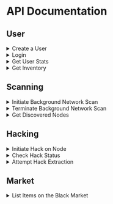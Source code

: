 # API Documentation

<!-- ########################################### -->
<!-- ########################################### -->
<!-- ################## USER ################### -->
<!-- ########################################### -->
<!-- ########################################### -->

## User

<details>
<summary>Create a User</summary>
Creates a new user.

**Endpoint:** `POST /api/users`

**Request Body:**

```json
{
  "username": "v",
  "password": "samurai"
}
```

**Parameters:**

- `username` (string, required)
- `password` (string, required)

**Success Response (201):**

```json
{
  "id": "2803a17a-7ba1-45d8-afa6-5772a0b92af7",
  "username": "v",
  "createdAt": "2025-08-02T14:30:00.000Z",
  "updatedAt": "2025-08-02T14:30:00.000Z"
}
```

**Error Responses:**

**400 Bad Request** - Missing parameters:

```json
{
  "error": "Missing required params: username, password."
}
```

**409 Conflict** - Username already exists:

```json
{
  "error": "Username already exists"
}
```

</details>

<details>
<summary>Login</summary>
Authenticate a user and receive access tokens.

**Endpoint:** `POST /api/login`

**Request Body:**

```json
{
  "username": "v",
  "password": "samurai"
}
```

**Parameters:**

- `username` (string, required)
- `password` (string, required)

**Success Response (200):**

```json
{
  "id": "2803a17a-7ba1-45d8-afa6-5772a0b92af7",
  "username": "v",
  "createdAt": "2025-08-03T19:59:55.130Z",
  "updatedAt": "2025-08-03T19:59:55.130Z",
  "token": "eyJhbGciO.example.token",
  "refreshToken": "a1b2c3d4e5f6.example.refresh.token"
}
```

**Response Fields:**

- `token` - JWT access token (expires in 1 hour)
- `refreshToken` - Long-lived token for getting new access tokens (expires in 60 days)

**Error Responses:**

**400 Bad Request** - Missing parameters:

```json
{
  "error": "Missing required params: username, password."
}
```

**401 Unauthorized** - Invalid credentials:

```json
{
  "error": "Incorrect username or password."
}
```

</details>

<details>
<summary>Get User Stats</summary>

Retrieve your current statistics and progression.

**Endpoint:** `GET /api/stats`

**Authorization:** Bearer token required

**Headers:**

```
Authorization: Bearer <your-access-token>
```

**Success Response (200):**

```json
{
  "id": "2803a17a-7ba1-45d8-afa6-5772a0b92af7",
  "userId": "2803a17a-7ba1-45d8-afa6-5772a0b92af7",
  "experience": 5000,
  "eurodollars": 15000,
  "reputation": 250,
  "level": 5,
  "createdAt": "2025-08-04T14:30:00.000Z",
  "updatedAt": "2025-08-04T14:30:00.000Z"
}
```

**Response Fields:**

- `experience` (number) - Total experience points earned
- `eurodollars` (number) - Current currency balance
- `reputation` (number) - Character reputation in the netrunner community
- `level` (number) - Character level based on experience (calculated)

**Error Responses:**

**401 Unauthorized** - Missing or invalid token:

```json
{
  "error": "Invalid Token."
}
```

</details>

<details>
<summary>Get Inventory</summary>

Retrieve all items in your inventory.

**Endpoint:** `GET /api/inventory`

**Authorization:** Bearer token required

**Headers:**

```
Authorization: Bearer <your-access-token>
```

**Success Response (200):**

```json
{
  "items": []
}
```

**Item Type**

```ts
id: string;
name: string;
type: string;
description: string;
quantity: number;
```

**Error Responses:**

**401 Unauthorized** - Missing or invalid token:

```json
{
  "error": "Invalid Token."
}
```

</details>

<!-- ########################################### -->
<!-- ########################################### -->
<!-- ################## SCANNING ############### -->
<!-- ########################################### -->
<!-- ########################################### -->

## Scanning

<details>
<summary>Initiate Background Network Scan</summary>

Initiate a background network scan to probe for vulnerabilities. This scan runs asynchronously, mapping potential nodes for hacking.

**Endpoint:** `POST /api/scan/initiate`

**Authorization:** Bearer token required

**Headers:**

```
Authorization: Bearer <your-access-token>
```

**Request Body:**  
_None_

**Success Response (202):**

```json
{
  "message": "Network scan initiated."
}
```

**Error Responses:**

**401 Unauthorized** – Missing or invalid token:

```json
{
  "error": "Invalid Token."
}
```

</details>

<details>
<summary>Terminate Background Network Scan</summary>

Terminate the active background network scan for the authenticated user.

**Endpoint:** `POST /api/scan/terminate`

**Authorization:** Bearer token required

**Headers:**

```
Authorization: Bearer <your-access-token>
```

**Request Body:**  
_None_

**Success Response (202):**

```json
{
  "message": "Network scan terminated."
}
```

**Error Responses:**

**401 Unauthorized** – Missing or invalid token:

```json
{
  "error": "Invalid Token."
}
```

</details>

<details>
<summary>Get Discovered Nodes</summary>

Retrieve a list of nodes discovered network scans.

**Endpoint:** `GET /api/scan/nodes`

**Authorization:** Bearer token required

**Headers:**

```
Authorization: Bearer <your-access-token>
```

**Request Body:**  
_None_

**Success Response (200):**

```json
{
  "nodes": [
    {
      "id": "426df7fd-e5ce-455c-99bb-48e60279825e",
      "userId": "e5dfc6c7-e257-4563-bf1a-e069be274db4",
      "createdAt": "2025-08-11T17:23:00.040Z",
      "updatedAt": "2025-08-11T17:23:00.040Z",
      "name": "security_contractor"
    },
    {
      "id": "ab028223-ad58-4ac4-bfc7-e01c7197c8b6",
      "userId": "e5dfc6c7-e257-4563-bf1a-e069be274db4",
      "createdAt": "2025-08-11T17:23:30.034Z",
      "updatedAt": "2025-08-11T17:23:30.034Z",
      "name": "private_research_lab"
    }
    // ...more nodes
  ]
}
```

**Error Responses:**

**401 Unauthorized** – Missing or invalid token:

```json
{
  "error": "Invalid Token."
}
```

</details>

<!-- ########################################### -->
<!-- ########################################### -->
<!-- ################## HACKING ################ -->
<!-- ########################################### -->
<!-- ########################################### -->

## Hacking

<details>
<summary>Initiate Hack on Node</summary>

Deploy hacking protocols to breach a vulnerable node you've previously scanned.

**Endpoint:** `POST /api/hack/:nodeName`

**Authorization:** Bearer token required

**Headers:**

```
Authorization: Bearer <your-access-token>
```

**Path Parameters:**

- `nodeName` (string, required) – The name of the node you want to hack (must be discovered via scanning).

**Request Body:**  
_None_

**Success Response (202):**

```json
{
  "id": "0e72e884-5896-4cd9-b0ec-d83fe7a14d9b",
  "userId": "e5dfc6c7-e257-4563-bf1a-e069be274db4",
  "createdAt": "2025-08-11T19:04:31.976Z",
  "updatedAt": "2025-08-11T19:04:31.976Z",
  "completesAt": "2025-08-11T23:04:41.975Z",
  "status": "In Progress",
  "target": "security_contractor"
}
```

**Error Responses:**

**401 Unauthorized** – Missing or invalid token:

```json
{
  "error": "Invalid Token."
}
```

**404 Not Found** – Node not discovered by user:

```json
{
  "error": "Node must be scanned first."
}
```

</details>

<details>
<summary>Check Hack Status</summary>

Check the status of a hack operation by its ID.

**Endpoint:** `GET /api/hack/:hackId`

**Authorization:** Bearer token required

**Headers:**

```
Authorization: Bearer <your-access-token>
```

**Path Parameters:**

- `hackId` (string, required) – The unique identifier of the hack operation.

**Request Body:**  
_None_

**Success Response (200):**

```json
{
  "id": "0e72e884-5896-4cd9-b0ec-d83fe7a14d9b",
  "userId": "e5dfc6c7-e257-4563-bf1a-e069be274db4",
  "createdAt": "2025-08-11T19:04:31.976Z",
  "updatedAt": "2025-08-11T19:04:31.976Z",
  "completesAt": "2025-08-11T23:04:41.975Z",
  "status": "In Progress",
  "target": "security_contractor"
}
```

**Error Responses:**

**401 Unauthorized** – Missing or invalid token:

```json
{
  "error": "Invalid Token."
}
```

**404 Not Found** – Hack operation not found:

```json
{
  "error": "Hack operation not found."
}
```

</details>

<details>
<summary>Attempt Hack Extraction</summary>

Attempt to extract valuable data, currency and items from hacked node.

**Endpoint:** `GET /api/hacks/:hackId/extract`

**Authorization:** Bearer token required

**Path Parameters:**

- `hackId` (string, required) - The unique id of the hack

**Headers:**

```
Authorization: Bearer <your-access-token>
```

**Success Response (200):**

```json
{
  "message": "Payload extracted successfully.",
  "exp": 500,
  "items": ["research_data"],
  "eurodollars": 1500
}
```

**Response Fields:**

- `message` (string) - Status message of the extraction attempt
- `exp` (number) - Experience points gained from the extraction
- `items` (string[]) - Array of item IDs acquired from the hack
- `eurodollars` (number) - Currency earned from the extraction

**Error Responses:**

**401 Unauthorized** - Missing or invalid token:

```json
{
  "error": "Invalid Token."
}
```

**403 Forbidden** - Hack doesn't belong to user:

```json
{
  "error": "Access denied."
}
```

**404 Not Found** - Hack not found:

```json
{
  "error": "Hack operation not found."
}
```

**409 Conflict** - Hack not ready for extraction:

```json
{
  "error": "Hack operation not ready for extraction."
}
```

**409 Conflict** - Payload already extracted:

```json
{
  "error": "Payload already extracted from this hack."
}
```

</details>

<!-- ########################################### -->
<!-- ########################################### -->
<!-- ################## MARKET ################# -->
<!-- ########################################### -->
<!-- ########################################### -->

## Market

<details>
<summary>List Items on the Black Market</summary>

List Items on the Black Market.

**Endpoint:** `POST /api/market/listings`

**Authorization:** Bearer token required

**Headers:**

```
Authorization: Bearer <your-access-token>
```

**Request Body:**

```json
{
  "itemIds": ["02488de8-0c54-4f64-97f6-07ea729d4ab8"]
}
```

**Parameters:**

- `itemIds` (string[], required) – Array of item IDs from your inventory to list on the market

**Success Response (201):**

```json
{
  "marketItems": [
    {
      "id": "e1361621-acf5-41b9-b4c1-12a1eba97345",
      "userId": "e5dfc6c7-e257-4563-bf1a-e069be274db4",
      "createdAt": "2025-08-12T14:35:10.976Z",
      "updatedAt": "2025-08-12T14:35:10.976Z",
      "itemId": "02488de8-0c54-4f64-97f6-07ea729d4ab8",
      "status": "Auctioned"
    }
  ]
}
```

**Response Fields:**

- `marketItems` (array) – List of items now available on the market

**Error Responses:**

**400 Bad Request** – Missing parameters:

```json
{
  "error": "itemIds required"
}
```

**401 Unauthorized** – Missing or invalid token:

```json
{
  "error": "Invalid Token."
}
```

</details>
